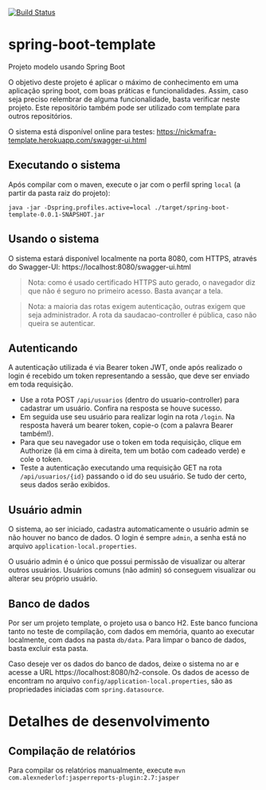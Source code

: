 [![Build Status](https://travis-ci.com/nickmafra/spring-boot-template.svg?branch=develop)](https://travis-ci.com/nickmafra/spring-boot-template)
# spring-boot-template

Projeto modelo usando Spring Boot

O objetivo deste projeto é aplicar o máximo de conhecimento em uma aplicação spring boot, com boas práticas e funcionalidades.
Assim, caso seja preciso relembrar de alguma funcionalidade, basta verificar neste projeto.
Este repositório também pode ser utilizado com template para outros repositórios.

O sistema está disponível online para testes: https://nickmafra-template.herokuapp.com/swagger-ui.html


## Executando o sistema

Após compilar com o maven, execute o jar com o perfil spring `local` (a partir da pasta raiz do projeto):
```
java -jar -Dspring.profiles.active=local ./target/spring-boot-template-0.0.1-SNAPSHOT.jar
```

## Usando o sistema

O sistema estará disponível localmente na porta 8080, com HTTPS, através do Swagger-UI:
  https://localhost:8080/swagger-ui.html

>Nota: como é usado certificado HTTPS auto gerado, o navegador diz que não é seguro no primeiro acesso. Basta avançar a tela.

>Nota: a maioria das rotas exigem autenticação, outras exigem que seja administrador. A rota da saudacao-controller é pública, caso não queira se autenticar.

## Autenticando

A autenticação utilizada é via Bearer token JWT, onde após realizado o login é recebido um token representando a sessão, que deve ser enviado em toda requisição.

- Use a rota POST `/api/usuarios` (dentro do usuario-controller) para cadastrar um usuário. Confira na resposta se houve sucesso.
- Em seguida use seu usuário para realizar login na rota `/login`. Na resposta haverá um bearer token, copie-o (com a palavra Bearer também!).
- Para que seu navegador use o token em toda requisição, clique em Authorize (lá em cima à direita, tem um botão com cadeado verde) e cole o token.
- Teste a autenticação executando uma requisição GET na rota `/api/usuarios/{id}` passando o id do seu usuário. Se tudo der certo, seus dados serão exibidos.

## Usuário admin

O sistema, ao ser iniciado, cadastra automaticamente o usuário admin se não houver no banco de dados. O login é sempre `admin`, a senha está no arquivo `application-local.properties`.

O usuário admin é o único que possui permissão de visualizar ou alterar outros usuários. Usuários comuns (não admin) só conseguem visualizar ou alterar seu próprio usuário.

## Banco de dados

Por ser um projeto template, o projeto usa o banco H2. Este banco funciona tanto no teste de compilação, com dados em memória,
quanto ao executar localmente, com dados na pasta `db/data`. Para limpar o banco de dados, basta excluir esta pasta.

Caso deseje ver os dados do banco de dados, deixe o sistema no ar e acesse a URL https://localhost:8080/h2-console.
Os dados de acesso de encontram no arquivo `config/application-local.properties`, são as propriedades iniciadas com `spring.datasource`.


# Detalhes de desenvolvimento

## Compilação de relatórios
Para compilar os relatórios manualmente, execute `mvn com.alexnederlof:jasperreports-plugin:2.7:jasper`
